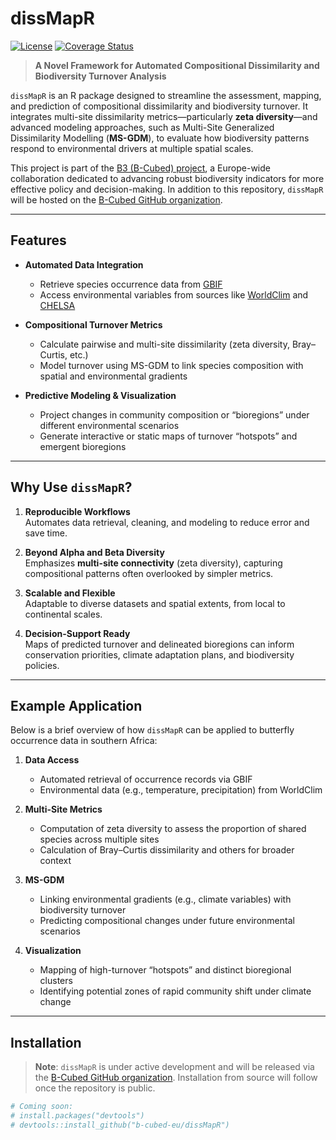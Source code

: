 # dissMapR

[![License](https://img.shields.io/badge/license-PENDING-orange.svg)](LICENSE)
[![Coverage Status](https://coveralls.io/repos/github/macSands/dissMapR/badge.svg?branch=main)](https://coveralls.io/github/macSands/dissMapR?branch=main)

> **A Novel Framework for Automated Compositional Dissimilarity and Biodiversity Turnover Analysis**

`dissMapR` is an R package designed to streamline the assessment, mapping, and prediction of compositional dissimilarity and biodiversity turnover. It integrates multi-site dissimilarity metrics—particularly **zeta diversity**—and advanced modeling approaches, such as Multi-Site Generalized Dissimilarity Modelling (**MS-GDM**), to evaluate how biodiversity patterns respond to environmental drivers at multiple spatial scales.

This project is part of the [B3 (B-Cubed) project](https://b-cubed.eu/), a Europe-wide collaboration dedicated to advancing robust biodiversity indicators for more effective policy and decision-making. In addition to this repository, `dissMapR` will be hosted on the [B-Cubed GitHub organization](https://github.com/b-cubed-eu).

---

## Features

- **Automated Data Integration**  
  - Retrieve species occurrence data from [GBIF](https://www.gbif.org/)  
  - Access environmental variables from sources like [WorldClim](https://worldclim.org/) and [CHELSA](https://chelsa-climate.org/)

- **Compositional Turnover Metrics**  
  - Calculate pairwise and multi-site dissimilarity (zeta diversity, Bray–Curtis, etc.)  
  - Model turnover using MS-GDM to link species composition with spatial and environmental gradients  

- **Predictive Modeling & Visualization**  
  - Project changes in community composition or “bioregions” under different environmental scenarios  
  - Generate interactive or static maps of turnover “hotspots” and emergent bioregions  

---

## Why Use `dissMapR`?

1. **Reproducible Workflows**  
   Automates data retrieval, cleaning, and modeling to reduce error and save time.

2. **Beyond Alpha and Beta Diversity**  
   Emphasizes **multi-site connectivity** (zeta diversity), capturing compositional patterns often overlooked by simpler metrics.

3. **Scalable and Flexible**  
   Adaptable to diverse datasets and spatial extents, from local to continental scales.

4. **Decision-Support Ready**  
   Maps of predicted turnover and delineated bioregions can inform conservation priorities, climate adaptation plans, and biodiversity policies.

---

## Example Application

Below is a brief overview of how `dissMapR` can be applied to butterfly occurrence data in southern Africa:

1. **Data Access**  
   - Automated retrieval of occurrence records via GBIF  
   - Environmental data (e.g., temperature, precipitation) from WorldClim  

2. **Multi-Site Metrics**  
   - Computation of zeta diversity to assess the proportion of shared species across multiple sites  
   - Calculation of Bray–Curtis dissimilarity and others for broader context  

3. **MS-GDM**  
   - Linking environmental gradients (e.g., climate variables) with biodiversity turnover  
   - Predicting compositional changes under future environmental scenarios  

4. **Visualization**  
   - Mapping of high-turnover “hotspots” and distinct bioregional clusters  
   - Identifying potential zones of rapid community shift under climate change  

---

## Installation

> **Note**: `dissMapR` is under active development and will be released via the [B-Cubed GitHub organization](https://github.com/b-cubed-eu). Installation from source will follow once the repository is public.

```r
# Coming soon:
# install.packages("devtools")
# devtools::install_github("b-cubed-eu/dissMapR")
